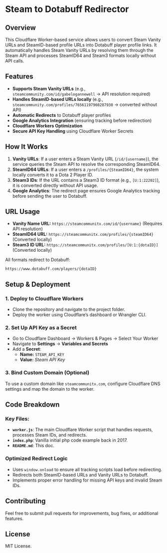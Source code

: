 # Steam to Dotabuff Redirector

## Overview
This Cloudflare Worker-based service allows users to convert Steam Vanity URLs and SteamID-based profile URLs into Dotabuff player profile links. It automatically handles Steam Vanity URLs by resolving them through the Steam API and processes SteamID64 and Steam3 formats locally without API calls.

## Features
- **Supports Steam Vanity URLs** (e.g., `steamcommunity.com/id/gabelogannewell` → API resolution required)
- **Handles SteamID-based URLs locally** (e.g., `steamcommunity.com/profiles/76561197960287930` → converted without API)
- **Automatic Redirects** to Dotabuff player profiles
- **Google Analytics Integration** (ensuring tracking before redirection)
- **Cloudflare Workers Optimization**
- **Secure API Key Handling** using Cloudflare Worker Secrets

## How It Works
1. **Vanity URLs**: If a user enters a Steam Vanity URL (`/id/{username}`), the service queries the Steam API to resolve the corresponding SteamID64.
2. **SteamID64 URLs**: If a user enters a `/profiles/{SteamID64}`, the system locally converts it to a Dota 2 Player ID.
3. **Steam3 IDs**: If the URL contains a Steam3 ID format (e.g., `[U:1:22202]`), it is converted directly without API usage.
4. **Google Analytics**: The redirect page ensures Google Analytics tracking before sending the user to Dotabuff.

## URL Usage
- **Vanity Name URL:** `https://steamcommunitx.com/id/{username}` (Requires API resolution)
- **SteamID64 URL:** `https://steamcommunitx.com/profiles/{steamID64}` (Converted locally)
- **Steam3 ID URL:** `https://steamcommunitx.com/profiles/[U:1:{dotaID}]` (Converted locally)

All formats redirect to Dotabuff:
```
https://www.dotabuff.com/players/{dotaID}
```

## Setup & Deployment
### 1. Deploy to Cloudflare Workers
- Clone the repository and navigate to the project folder.
- Deploy the worker using Cloudflare’s dashboard or Wrangler CLI.

### 2. Set Up API Key as a Secret
- Go to Cloudflare Dashboard → Workers & Pages → Select Your Worker
- Navigate to **Settings** → **Variables and Secrets**
- Add a **Secret**:
  - **Name:** `STEAM_API_KEY`
  - **Value:** *Steam API Key*

### 3. Bind Custom Domain (Optional)
To use a custom domain like `steamcommunitx.com`, configure Cloudflare DNS settings and map the domain to the worker.

## Code Breakdown
### Key Files:
- **`worker.js`**: The main Cloudflare Worker script that handles requests, processes Steam IDs, and redirects.
- **`index.php`**: Vanilla initial php code example back in 2017.
- **`README.md`**: This doc.

### Optimized Redirect Logic
- Uses `window.onload` to ensure all tracking scripts load before redirecting.
- Redirects both SteamID-based URLs and Vanity URLs to Dotabuff.
- Implements proper error handling for missing API keys and invalid Steam IDs.

## Contributing
Feel free to submit pull requests for improvements, bug fixes, or additional features.

## License
MIT License.

